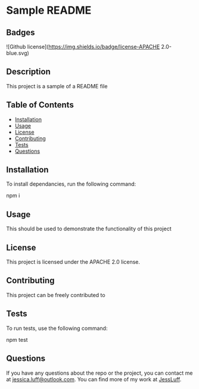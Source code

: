 # Sample README

## Badges

![Github license](https://img.shields.io/badge/license-APACHE 2.0-blue.svg)

## Description

This project is a sample of a README file

## Table of Contents

- [Installation](#installation)
- [Usage](#usage)
- [License](#license)
- [Contributing](#contributing)
- [Tests](#tests)
- [Questions](#questions)

## Installation

To install dependancies, run the following command:

npm i

## Usage

This should be used to demonstrate the functionality of this project

## License

This project is licensed under the APACHE 2.0 license.

## Contributing

This project can be freely contributed to

## Tests

To run tests, use the following command:

npm test

## Questions

If you have any questions about the repo or the project, you can contact me at jessica.luff@outlook.com.
You can find more of my work at [JessLuff](https://github.com/JessLuff/).
